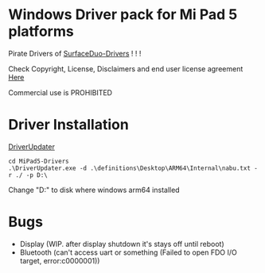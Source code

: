 
# Windows Driver pack for Mi Pad 5 platforms

Pirate Drivers of [SurfaceDuo-Drivers](https://github.com/WOA-Project/SurfaceDuo-Drivers) ! ! !

Check Copyright, License, Disclaimers and end user license agreement [Here](https://github.com/WOA-Project/SurfaceDuo-Drivers/blob/main/README.md) 

Commercial use is PROHIBITED

# Driver Installation

[DriverUpdater](https://github.com/WOA-Project/DriverUpdater/releases/)

```
cd MiPad5-Drivers
.\DriverUpdater.exe -d .\definitions\Desktop\ARM64\Internal\nabu.txt -r ./ -p D:\
```

Change "D:\" to disk where windows arm64 installed

# Bugs
- Display (WIP. after display shutdown it's stays off until reboot)
- Bluetooth (can't access uart or something (Failed to open FDO I/O target, error:c0000001))